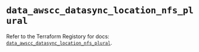 # `data_awscc_datasync_location_nfs_plural`

Refer to the Terraform Registory for docs: [`data_awscc_datasync_location_nfs_plural`](https://registry.terraform.io/providers/hashicorp/awscc/0.70.0/docs/data-sources/datasync_location_nfs_plural).
